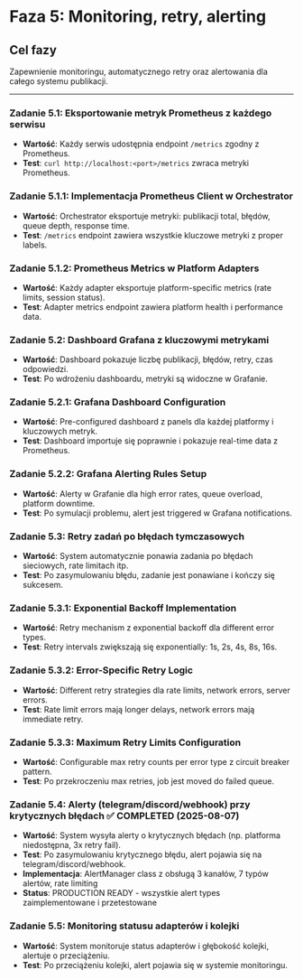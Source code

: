# Faza 5: Monitoring, retry, alerting

## Cel fazy
Zapewnienie monitoringu, automatycznego retry oraz alertowania dla całego systemu publikacji.

---

### Zadanie 5.1: Eksportowanie metryk Prometheus z każdego serwisu
- **Wartość**: Każdy serwis udostępnia endpoint `/metrics` zgodny z Prometheus.
- **Test**: `curl http://localhost:<port>/metrics` zwraca metryki Prometheus.

### Zadanie 5.1.1: Implementacja Prometheus Client w Orchestrator
- **Wartość**: Orchestrator eksportuje metryki: publikacji total, błędów, queue depth, response time.
- **Test**: `/metrics` endpoint zawiera wszystkie kluczowe metryki z proper labels.

### Zadanie 5.1.2: Prometheus Metrics w Platform Adapters
- **Wartość**: Każdy adapter eksportuje platform-specific metrics (rate limits, session status).
- **Test**: Adapter metrics endpoint zawiera platform health i performance data.

### Zadanie 5.2: Dashboard Grafana z kluczowymi metrykami
- **Wartość**: Dashboard pokazuje liczbę publikacji, błędów, retry, czas odpowiedzi.
- **Test**: Po wdrożeniu dashboardu, metryki są widoczne w Grafanie.

### Zadanie 5.2.1: Grafana Dashboard Configuration
- **Wartość**: Pre-configured dashboard z panels dla każdej platformy i kluczowych metryk.
- **Test**: Dashboard importuje się poprawnie i pokazuje real-time data z Prometheus.

### Zadanie 5.2.2: Grafana Alerting Rules Setup
- **Wartość**: Alerty w Grafanie dla high error rates, queue overload, platform downtime.
- **Test**: Po symulacji problemu, alert jest triggered w Grafana notifications.

### Zadanie 5.3: Retry zadań po błędach tymczasowych
- **Wartość**: System automatycznie ponawia zadania po błędach sieciowych, rate limitach itp.
- **Test**: Po zasymulowaniu błędu, zadanie jest ponawiane i kończy się sukcesem.

### Zadanie 5.3.1: Exponential Backoff Implementation
- **Wartość**: Retry mechanism z exponential backoff dla different error types.
- **Test**: Retry intervals zwiększają się exponentially: 1s, 2s, 4s, 8s, 16s.

### Zadanie 5.3.2: Error-Specific Retry Logic
- **Wartość**: Different retry strategies dla rate limits, network errors, server errors.
- **Test**: Rate limit errors mają longer delays, network errors mają immediate retry.

### Zadanie 5.3.3: Maximum Retry Limits Configuration
- **Wartość**: Configurable max retry counts per error type z circuit breaker pattern.
- **Test**: Po przekroczeniu max retries, job jest moved do failed queue.

### Zadanie 5.4: Alerty (telegram/discord/webhook) przy krytycznych błędach ✅ **COMPLETED** (2025-08-07)
- **Wartość**: System wysyła alerty o krytycznych błędach (np. platforma niedostępna, 3x retry fail).
- **Test**: Po zasymulowaniu krytycznego błędu, alert pojawia się na telegram/discord/webhook.
- **Implementacja**: AlertManager class z obsługą 3 kanałów, 7 typów alertów, rate limiting
- **Status**: PRODUCTION READY - wszystkie alert types zaimplementowane i przetestowane

### Zadanie 5.5: Monitoring statusu adapterów i kolejki
- **Wartość**: System monitoruje status adapterów i głębokość kolejki, alertuje o przeciążeniu.
- **Test**: Po przeciążeniu kolejki, alert pojawia się w systemie monitoringu.
